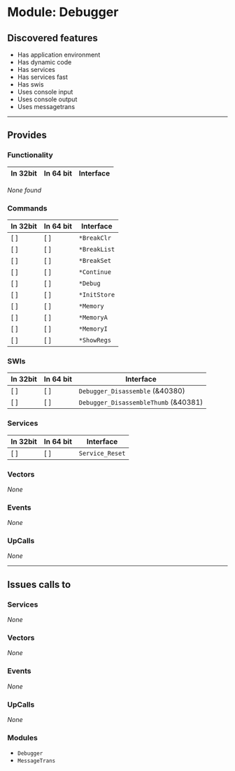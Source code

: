 # Module: Debugger

## Discovered features


* Has application environment
* Has dynamic code
* Has services
* Has services fast
* Has swis
* Uses console input
* Uses console output
* Uses messagetrans

---

## Provides

### Functionality

| In 32bit | In 64 bit | Interface |
|----------|-----------|-----------|

*None found*

### Commands


| In 32bit | In 64 bit | Interface |
|----------|-----------|-----------|
| [ ]      | [ ]       | `*BreakClr` |
| [ ]      | [ ]       | `*BreakList` |
| [ ]      | [ ]       | `*BreakSet` |
| [ ]      | [ ]       | `*Continue` |
| [ ]      | [ ]       | `*Debug` |
| [ ]      | [ ]       | `*InitStore` |
| [ ]      | [ ]       | `*Memory` |
| [ ]      | [ ]       | `*MemoryA` |
| [ ]      | [ ]       | `*MemoryI` |
| [ ]      | [ ]       | `*ShowRegs` |


### SWIs


| In 32bit | In 64 bit | Interface |
|----------|-----------|-----------|
| [ ]      | [ ]       | `Debugger_Disassemble` (&40380) |
| [ ]      | [ ]       | `Debugger_DisassembleThumb` (&40381) |


### Services


| In 32bit | In 64 bit | Interface |
|----------|-----------|-----------|
| [ ]      | [ ]       | `Service_Reset` |


### Vectors


*None*


### Events


*None*


### UpCalls


*None*


---

## Issues calls to

### Services


*None*


### Vectors


*None*


### Events


*None*


### UpCalls


*None*


### Modules


* `Debugger`
* `MessageTrans`



